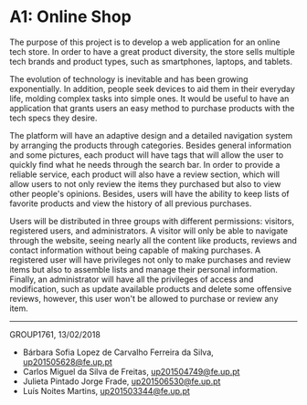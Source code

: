 # A1: Online Shop

The purpose of this project is to develop a web application for an online tech store. In order to have a great product diversity, the store sells multiple tech brands and product types, such as smartphones, laptops, and tablets.

The evolution of technology is inevitable and has been growing exponentially. In addition, people seek devices to aid them in their everyday life, molding complex tasks into simple ones. It would be useful to have an application that grants users an easy method to purchase products with the tech specs they desire.

The platform will have an adaptive design and a detailed navigation system by arranging the products through categories. Besides general information and some pictures, each product will have tags that will allow the user to quickly find what he needs through the search bar. In order to provide a reliable service, each product will also have a review section, which will allow users to not only review the items they purchased but also to view other people's opinions. Besides, users will have the ability to keep lists of favorite products and view the history of all previous purchases.

Users will be distributed in three groups with different permissions: visitors, registered users, and administrators. A visitor will only be able to navigate through the website, seeing nearly all the content like products, reviews and contact information without being capable of making purchases. A registered user will have privileges not only to make purchases and review items but also to assemble lists and manage their personal information. Finally, an administrator will have all the privileges of access and modification, such as update available products and delete some offensive reviews, however, this user won't be allowed to purchase or review any item.
 
***
 
GROUP1761, 13/02/2018
 
* Bárbara Sofia Lopez de Carvalho Ferreira da Silva, up201505628@fe.up.pt
* Carlos Miguel da Silva de Freitas, up201504749@fe.up.pt
* Julieta Pintado Jorge Frade, up201506530@fe.up.pt
* Luís Noites Martins, up201503344@fe.up.pt
